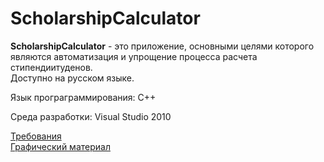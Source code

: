 # ScholarshipCalculator
**ScholarshipCalculator** - это приложение, основными целями которого являются автоматизация и упрощение процесса расчета стипендиитуденов.  
Доступно на русском языке.    

Язык програграммирования: C++

Среда разработки: Visual Studio 2010

[Требования](https://github.com/Bulbash3r/MTGTournamentManager/blob/master/Документы/Требования/Требования.md)  
[Графический материал](https://github.com/Bulbash3r/MTGTournamentManager/tree/master/Изображения)
